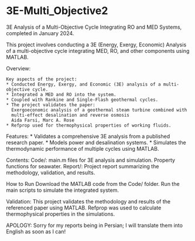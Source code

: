 # 3E-Multi_Objective2
3E Analysis of a Multi-Objective Cycle Integrating RO and MED Systems, completed in January 2024.

This project involves conducting a 3E (Energy, Exergy, Economic) Analysis of a multi-objective cycle integrating MED, RO, and other components using MATLAB.

Overview:

    Key aspects of the project:
    * Conducted Energy, Exergy, and Economic (3E) analysis of a multi-objective cycle.
    * Integrated a MED and RO into the system.
    * Coupled with Rankine and Single-Flash geothermal cycles.
    * The project validates the paper:
      Exergoeconomic analysis of a geothermal steam turbine combined with
      multi-effect desalination and reverse osmosis
      Aida Farsi, Marc A. Rose
    * Refprop used for thermophysical properties of working fluids.
    
Features:
    * Validates a comprehensive 3E analysis from a published research paper.
    * Models power and desalination systems.
    * Simulates the thermodynamic performance of multiple cycles using MATLAB.

Contents:
Code/: main.m files for 3E analysis and simulation.
       Property functions for seawater.
Report/: Project report summarizing the methodology, validation, and results.

How to Run
Download the MATLAB code from the Code/ folder.
Run the main scripts to simulate the integrated system.

Validation:
This project validates the methodology and results of the referenced paper using MATLAB.
Refprop was used to calculate thermophysical properties in the simulations.

APOLOGY:
Sorry for my reports being in Persian; I will translate them into English as soon as I can!
